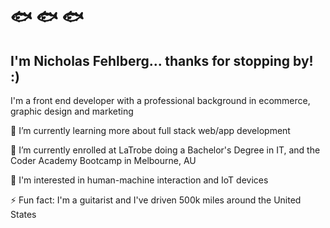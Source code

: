 # 	🐟	🐟	🐟
## I'm Nicholas Fehlberg... thanks for stopping by! :)

I'm a front end developer with a professional background in ecommerce, graphic design and marketing

🔭 I’m currently learning more about full stack web/app development

🌱 I’m currently enrolled at LaTrobe doing a Bachelor's Degree in IT, and the Coder Academy Bootcamp in Melbourne, AU

💬 I'm interested in human-machine interaction and IoT devices

⚡ Fun fact: I'm a guitarist and I've driven 500k miles around the United States

